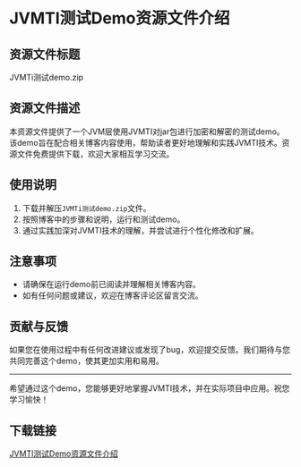 # JVMTI测试Demo资源文件介绍

## 资源文件标题
JVMTi测试demo.zip

## 资源文件描述
本资源文件提供了一个JVM层使用JVMTI对jar包进行加密和解密的测试demo。该demo旨在配合相关博客内容使用，帮助读者更好地理解和实践JVMTI技术。资源文件免费提供下载，欢迎大家相互学习交流。

## 使用说明
1. 下载并解压`JVMTi测试demo.zip`文件。
2. 按照博客中的步骤和说明，运行和测试demo。
3. 通过实践加深对JVMTI技术的理解，并尝试进行个性化修改和扩展。

## 注意事项
- 请确保在运行demo前已阅读并理解相关博客内容。
- 如有任何问题或建议，欢迎在博客评论区留言交流。

## 贡献与反馈
如果您在使用过程中有任何改进建议或发现了bug，欢迎提交反馈。我们期待与您共同完善这个demo，使其更加实用和易用。

---

希望通过这个demo，您能够更好地掌握JVMTI技术，并在实际项目中应用。祝您学习愉快！

## 下载链接

[JVMTI测试Demo资源文件介绍](https://pan.quark.cn/s/376cfea2cc84)